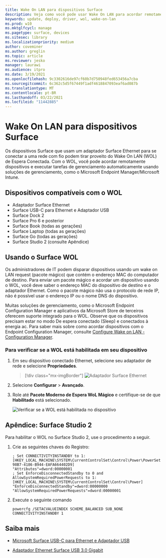 ```yaml
---
title: Wake On LAN para dispositivos Surface
description: Veja como você pode usar Wake On LAN para acordar remotamente dispositivos para executar tarefas de gerenciamento automaticamente.
keywords: update, deploy, driver, wol, wake-on-lan
ms.prod: w10
ms.mktglfcycl: manage
ms.pagetype: surface, devices
ms.sitesec: library
ms.localizationpriority: medium
author: coveminer
ms.author: greglin
ms.topic: article
ms.reviewer: jesko
manager: laurawi
ms.audience: itpro
ms.date: 3/19/2021
ms.openlocfilehash: 9c3302616de97cf60b7d750948fed653456a7cba
ms.sourcegitcommit: 6c362c5d5f67449f1adf4618847093eaf6ad087b
ms.translationtype: MT
ms.contentlocale: pt-BR
ms.lasthandoff: 03/22/2021
ms.locfileid: "11442885"
---
```

# <a name="wake-on-lan-for-surface-devices"></a>Wake On LAN para dispositivos Surface

Os dispositivos Surface que usam um adaptador Surface Ethernet para se conectar a uma rede com fio podem tirar proveito do Wake On LAN (WOL) de Espera Conectada. Com o WOL, você pode acordar remotamente dispositivos e executar tarefas de gerenciamento automaticamente usando soluções de gerenciamento, como o Microsoft Endpoint Manager/Microsoft Intune.

## <a name="wol-supported-devices"></a>Dispositivos compatíveis com o WOL

- Adaptador Surface Ethernet
- Surface USB-C para Ethernet e Adaptador USB
- Surface Dock 2
- Surface Pro 6 e posterior
- Surface Book (todas as gerações)
- Surface Laptop (todas as gerações)
- Surface Go (todas as gerações)
- Surface Studio 2 (consulte Apêndice)


## <a name="using-surface-wol"></a>Usando o Surface WOL

Os administradores de IT podem disparar dispositivos usando um wake on LAN request (pacote mágico) que contém o endereço MAC do computador de destino. Para enviar um pacote mágico e acordar um dispositivo usando o WOL, você deve saber o endereço MAC do dispositivo de destino e o adaptador Ethernet. Como o pacote mágico não usa o protocolo de rede IP, não é possível usar o endereço IP ou o nome DNS do dispositivo.

Muitas soluções de gerenciamento, como o Microsoft Endpoint Configuration Manager e aplicativos da Microsoft Store de terceiros oferecem suporte integrado para o WOL. Observe que os dispositivos precisam estar no modo De espera conectado (Sleep) e conectados à energia ac. Para saber mais sobre como acordar dispositivos com o Endpoint Configuration Manager, consulte [Configure Wake on LAN - Configuration Manager](https://docs.microsoft.com/mem/configmgr/core/clients/deploy/configure-wake-on-lan).


### <a name="to-check-wol-is-enabled-on-your-device"></a>Para verificar se a WOL está habilitada em seu dispositivo

1. Em seu dispositivo conectado Ethernet, selecione seu adaptador de rede e selecione **Propriedades**.

   > [!div class="mx-imgBorder"]
   > ![Adaptador Surface Ethernet](images/surface-ethernet.png)

2. Selecione **Configurar**  >  **Avançado**.
3. Role até **Pacote Moderno de Espera WoL Mágico** e certifique-se de que **Habilitado** está selecionado.

     ![Verificar se a WOL está habilitada no dispositivo](images/ethernet-wol-setting.png)

## <a name="appendix-surface-studio-2"></a>Apêndice: Surface Studio 2

Para habilitar o WOL no Surface Studio 2, use o procedimento a seguir.

1. Crie as seguintes chaves do Registro:

   ```console
   ; Set CONNECTIVITYINSTANDBY to 1:
   [HKEY_LOCAL_MACHINE\SYSTEM\CurrentControlSet\Control\Power\PowerSettings\F15576E8-98B7-4186-B944-EAFA664402D9]
   "Attributes"=dword:00000001
   ; Set EnforceDisconnectedStandby to 0 and AllowSystemRequiredPowerRequests to 1:
   [HKEY_LOCAL_MACHINE\SYSTEM\CurrentControlSet\Control\Power]
   "EnforceDisconnectedStandby"=dword:00000000
   "AllowSystemRequiredPowerRequests"=dword:00000001
   ```

2. Execute o seguinte comando

    ```powercfg /SETACVALUEINDEX SCHEME_BALANCED SUB_NONE CONNECTIVITYINSTANDBY 1```


## <a name="learn-more"></a>Saiba mais

- [Microsoft Surface USB-C para Ethernet e Adaptador USB](https://www.microsoft.com/p/surface-usb-c-to-ethernet-and-usb-adapter/8wt81cglrblp?)

- [Adaptador Ethernet Surface USB 3.0 Gigabit](https://www.microsoft.com/p/surface-usb-30-gigabit-ethernet-adapter/8xn9fqvzbvq0?)
